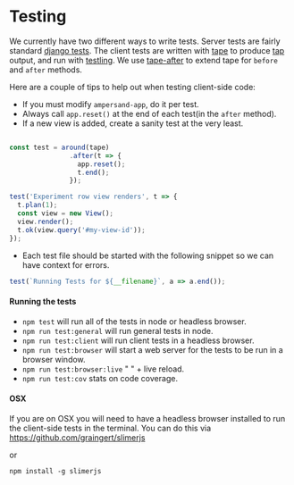 # Testing

We currently have two different ways to write tests. Server tests are fairly
standard [django tests](https://docs.djangoproject.com/en/1.9/topics/testing/).
The client tests are written with [tape](https://www.npmjs.com/package/tape)
to produce [tap](https://en.wikipedia.org/wiki/Test_Anything_Protocol) output,
and run with [testling](https://www.npmjs.com/package/testling).
We use [tape-after](https://www.npmjs.com/package/tape-around) to extend tape
for `before` and `after` methods.

Here are a couple of tips to help out when testing client-side code:

* If you must modify `ampersand-app`, do it per test.
* Always call `app.reset()` at the end of each test(in the `after` method).
* If a new view is added, create a sanity test at the very least.
``` js

const test = around(tape)
               .after(t => {
                 app.reset();
                 t.end();
               });

test('Experiment row view renders', t => {
  t.plan(1);
  const view = new View();
  view.render();
  t.ok(view.query('#my-view-id'));
});

```
* Each test file should be started with the following snippet so we can have context for errors.

``` js
test(`Running Tests for ${__filename}`, a => a.end());
```

#### Running the tests

* `npm test` will run all of the tests in node or headless browser.
* `npm run test:general` will run general tests in node.
* `npm run test:client` will run client tests in a headless browser.
* `npm run test:browser` will start a web server for the tests to be run in a browser window.
* `npm run test:browser:live` "     " + live reload.
* `npm run test:cov` stats on code coverage.

#### OSX
If you are on OSX you will need to have a headless browser installed to run the client-side tests
in the terminal.
You can do this via https://github.com/graingert/slimerjs

or

`npm install -g slimerjs`
